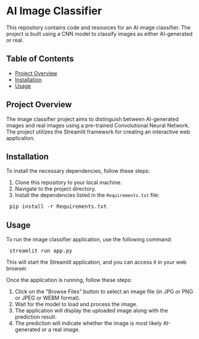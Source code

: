 # AI Image Classifier

This repository contains code and resources for an AI image classifier. The project is built using a CNN model to classify images as either AI-generated or real.

## Table of Contents

- [Project Overview](#project-overview)
- [Installation](#installation)
- [Usage](#usage)

## Project Overview

The image classifier project aims to distinguish between AI-generated images and real images using a pre-trained Convolutional Neural Network. The project utilizes the Streamlit framework for creating an interactive web application.

## Installation

To install the necessary dependencies, follow these steps:

1. Clone this repository to your local machine.
2. Navigate to the project directory.
3. Install the dependencies listed in the `Requirements.txt` file:

<pre> pip install -r Requirements.txt </pre>


## Usage

To run the image classifier application, use the following command:

<pre> streamlit run app.py </pre>


This will start the Streamlit application, and you can access it in your web browser.

Once the application is running, follow these steps:

1. Click on the "Browse Files" button to select an image file (in JPG or PNG or JPEG or WEBM format).
2. Wait for the model to load and process the image.
3. The application will display the uploaded image along with the prediction result.
4. The prediction will indicate whether the image is most likely AI-generated or a real image.
